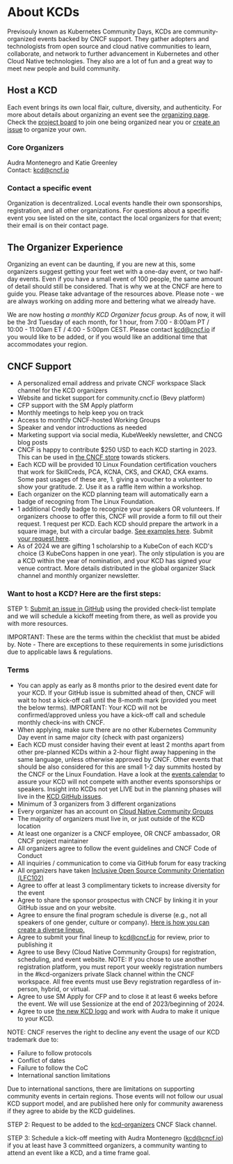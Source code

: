 # About KCDs

Previsouly known as Kubernetes Community Days, KCDs are community-organized events backed by CNCF support. They gather adopters and technologists from open source and cloud native communities to learn, collaborate, and network to further advancement in Kubernetes and other Cloud Native technologies. They also are a lot of fun and a great way to meet new people and build community.

## Host a KCD

Each event brings its own local flair, culture, diversity, and authenticity. For more about details about organizing an event see the [organizing page](https://github.com/cncf/kubernetes-community-days/tree/main/planning). Check the [project board](https://github.com/cncf/kubernetes-community-days/projects/2) to join one being organized near you or [create an issue](https://github.com/cncf/kubernetes-community-days/issues/new/choose) to organize your own.

### Core Organizers

Audra Montenegro and Katie Greenley
<br>
Contact: kcd@cncf.io

### Contact a specific event

Organization is decentralized. Local events handle their own sponsorships, registration, and all other organizations. For questions about a specific event you see listed on the site, contact the local organizers for that event; their email is on their contact page.

## The Organizer Experience  
Organizing an event can be daunting, if you are new at this, some organizers suggest getting your feet wet with a one-day event, or two half-day events. Even if you have a small event of 100 people, the same amount of detail should still be considered. That is why we at the CNCF are here to guide you. Please take advantage of the resources above. Please note - we are always working on adding more and bettering what we already have.

We are now hosting *a monthly KCD Organizer focus group*. As of now, it will be the 3rd Tuesday of each month, for 1 hour, from 7:00 - 8:00am PT / 10:00 - 11:00am ET / 4:00 - 5:00pm CEST. Please contact kcd@cncf.io if you would like to be added, or if you would like an additional time that accommodates your region.

## CNCF Support

* A personalized email address and private CNCF workspace Slack channel for the KCD organizers
* Website and ticket support for community.cncf.io (Bevy platform)
* CFP support with the SM Apply platform
* Monthly meetings to help keep you on track
* Access to monthly CNCF-hosted Working Groups
* Speaker and vendor introductions as needed
* Marketing support via social media, KubeWeekly newsletter, and CNCG blog posts
* CNCF is happy to contribute $250 USD to each KCD starting in 2023. This can be used in [the CNCF store](https://store.cncf.io/) towards stickers.
* Each KCD will be provided 10 Linux Foundation certification vouchers that work for SkillCreds, PCA, KCNA, CKS, and CKAD, CKA exams. Some past usages of these are, 1. giving a voucher to a volunteer to show your gratitude. 2. Use it as a raffle item within a workshop.
* Each organizer on the KCD planning team will automatically earn a badge of recogning from The Linux Foundation.
* 1 additional Credly badge to recognize your speakers OR volunteers. If organizers choose to offer this, CNCF will provide a form to fill out their request. 1 request per KCD. Each KCD should prepare the artwork in a square image, but with a circular badge. [See examples here](https://drive.google.com/drive/folders/1UFYAzzaFPgfQLjL947utCZ7Z8lUsfFl6). Submit [your request here](https://docs.google.com/forms/d/e/1FAIpQLSex2EhkCNysmK7svQEVeaOlqpsH0fSBe6qoOePRw_WGajZnTw/viewform).
* As of 2024 we are gifting 1 scholarship to a KubeCon of each KCD's choice (3 KubeCons happen in one year). The only stipulation is you are a KCD within the year of nomination, and your KCD has signed your venue contract. More details distributed in the global organizer Slack channel and monthly organizer newsletter.

### Want to host a KCD? Here are the first steps:

STEP 1: [Submit an issue in GitHub](https://github.com/cncf/kubernetes-community-days/issues/new/choose) using the provided check-list template and we will schedule a kickoff meeting from there, as well as provide you with more resources.

IMPORTANT: These are the terms within the checklist that must be abided by. Note - There are exceptions to these requirements in some jurisdictions due to applicable laws & regulations.

### Terms

* You can apply as early as 8 months prior to the desired event date for your KCD. If your GitHub issue is submitted ahead of then, CNCF will wait to host a kick-off call until the 8-month mark (provided you meet the below terms). IMPORTANT: Your KCD will not be confirmed/approved unless you have a kick-off call and schedule monthly check-ins with CNCF.
* When applying, make sure there are no other Kubernetes Community Day event in same major city (check with past organizers)
* Each KCD must consider having their event at least 2 months apart from other pre-planned KCDs within a 2-hour flight away happening in the same language, unless otherwise approved by CNCF. Other events that should be also considered for this are small 1-2 day summits hosted by the CNCF or the Linux Foundation. Have a look at the [events calendar](https://www.cncf.io/events/) to assure your KCD will not compete with another events sponsorships or speakers. Insight into KCDs not yet LIVE but in the planning phases will live in the [KCD GitHub issues](https://github.com/cncf/kubernetes-community-days/issues).
* Minimum of 3 organizers from 3 different organizations
* Every organizer has an account on [Cloud Native Community Groups](https://community.cncf.io/)
* The majority of organizers must live in, or just outside of the KCD location
* At least one organizer is a CNCF employee, OR CNCF ambassador, OR CNCF project maintainer
* All organizers agree to follow the event guidelines and CNCF Code of Conduct
* All inquiries / communication to come via GitHub forum for easy tracking
* All organizers have taken [Inclusive Open Source Community Orientation (LFC102)](https://training.linuxfoundation.org/training/inclusive-open-source-community-orientation-lfc102/)
* Agree to offer at least 3 complimentary tickets to increase diversity for the event
* Agree to share the sponsor prospectus with CNCF by linking it in your GitHub issue and on your website.
* Agree to ensure the final program schedule is diverse (e.g., not all speakers of one gender, culture or company). [Here is how you can create a diverse lineup.](https://docs.google.com/presentation/d/1fzT_BdavVKh3mnxxU-PBWyJq9JUfasKwHqekkbYVbw8/edit#slide=id.g56245ab439_0_106)
* Agree to submit your final lineup to kcd@cncf.io for review, prior to publishing it
* Agree to use Bevy (Cloud Native Community Groups) for registration, scheduling, and event website. NOTE: If you chose to use another registration platform, you must report your weekly registration numbers in the #kcd-organizers private Slack channel within the CNCF workspace. All free events must use Bevy registration regardless of in-person, hybrid, or virtual.
* Agree to use SM Apply for CFP and to close it at least 6 weeks before the event. We will use Sessionize at the end of 2023/beginning of 2024.
* Agree to use [the new KCD logo](https://drive.google.com/file/d/1jU_DkKTVUzimvhUfBqw8ZHfgZShov0Md/view?usp=drive_link) and work with Audra to make it unique to your KCD.

NOTE: CNCF reserves the right to decline any event the usage of our KCD trademark due to:
* Failure to follow protocols
* Conflict of dates
* Failure to follow the CoC
* International sanction limitations

Due to international sanctions, there are limitations on supporting community events in certain regions. Those events will not follow our usual KCD support model, and are published here only for community awareness if they agree to abide by the KCD guidelines.

STEP 2: Request to be added to the [kcd-organizers](https://cloud-native.slack.com/archives/GQ7D26NPQ) CNCF Slack channel.

STEP 3: Schedule a kick-off meeting with Audra Montenegro (kcd@cncf.io) if you at least have 3 committeed organizers, a community wanting to attend an event like a KCD, and a time frame goal.
